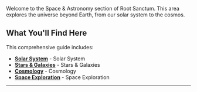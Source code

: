 
Welcome to the Space & Astronomy section of Root Sanctum. This area explores the universe beyond Earth, from our solar system to the cosmos.

## What You'll Find Here

This comprehensive guide includes:

- **[Solar System](./solar-system.md)** - Solar System
- **[Stars & Galaxies](./stars-galaxies.md)** - Stars & Galaxies
- **[Cosmology](./cosmology.md)** - Cosmology
- **[Space Exploration](./space-exploration.md)** - Space Exploration

---
